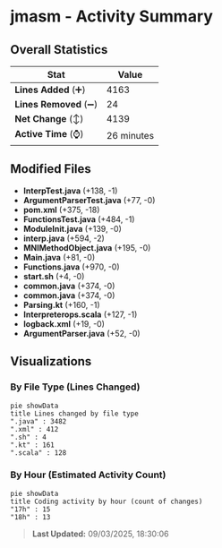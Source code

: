 # jmasm - Activity Summary 

## Overall Statistics

| Stat                   | Value                                                             |
| ---------------------- | ----------------------------------------------------------------- |
| **Lines Added** (➕)   | 4163                                          |
| **Lines Removed** (➖) | 24                                        |
| **Net Change** (↕)    | 4139                |
| **Active Time** (⌚)   | 26 minutes |


## Modified Files
- **InterpTest.java** (+138, -1)
- **ArgumentParserTest.java** (+77, -0)
- **pom.xml** (+375, -18)
- **FunctionsTest.java** (+484, -1)
- **ModuleInit.java** (+139, -0)
- **interp.java** (+594, -2)
- **MNIMethodObject.java** (+195, -0)
- **Main.java** (+81, -0)
- **Functions.java** (+970, -0)
- **start.sh** (+4, -0)
- **common.java** (+374, -0)
- **common.java** (+374, -0)
- **Parsing.kt** (+160, -1)
- **Interpreterops.scala** (+127, -1)
- **logback.xml** (+19, -0)
- **ArgumentParser.java** (+52, -0)

## Visualizations

### By File Type (Lines Changed)

```mermaid
pie showData
title Lines changed by file type
".java" : 3482
".xml" : 412
".sh" : 4
".kt" : 161
".scala" : 128
```

### By Hour (Estimated Activity Count)

```mermaid
pie showData
title Coding activity by hour (count of changes)
"17h" : 15
"18h" : 13
```


> **Last Updated:** 09/03/2025, 18:30:06